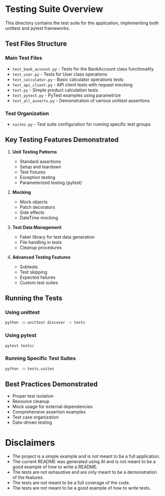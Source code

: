 # Testing Suite Overview

This directory contains the test suite for the application, implementing both unittest and pytest frameworks.

## Test Files Structure

### Main Test Files
- `test_bank_account.py` - Tests for the BankAccount class functionality
- `test_user.py` - Tests for User class operations
- `test_calculator.py` - Basic calculator operations tests
- `test_api_client.py` - API client tests with request mocking
- `test.py` - Simple product calculation tests
- `test_pytest.py` - PyTest examples using parametrize
- `test_all_asserts.py` - Demonstration of various unittest assertions

### Test Organization
- `suites.py` - Test suite configuration for running specific test groups

## Key Testing Features Demonstrated

1. **Unit Testing Patterns**
   - Standard assertions
   - Setup and teardown
   - Test fixtures
   - Exception testing
   - Parameterized testing (pytest)

2. **Mocking**
   - Mock objects
   - Patch decorators
   - Side effects
   - DateTime mocking

3. **Test Data Management**
   - Faker library for test data generation
   - File handling in tests
   - Cleanup procedures

4. **Advanced Testing Features**
   - Subtests
   - Test skipping
   - Expected failures
   - Custom test suites

## Running the Tests

### Using unittest

```bash
python -m unittest discover -s tests
```

### Using pytest

```bash
pytest tests/
```

### Running Specific Test Suites

```bash
python -m tests.suites
```

## Best Practices Demonstrated
- Proper test isolation
- Resource cleanup
- Mock usage for external dependencies
- Comprehensive assertion examples
- Test case organization
- Data-driven testing

# Disclaimers
- The project is a simple example and is not meant to be a full application.
- The current README was generated using AI and is not meant to be a good example of how to write a README.
- The tests are not exhaustive and are only meant to be a demonstration of the features.
- The tests are not meant to be a full coverage of the code.
- The tests are not meant to be a good example of how to write tests.
